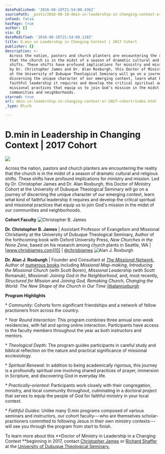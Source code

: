 ```yaml
---
datePublished: '2016-08-18T21:54:08.436Z'
sourcePath: _posts/2016-08-18-dmin-in-leadership-in-changing-context-or-2017-cohort.md
inFeed: false
hasPage: true
author: []
via: {}
dateModified: '2016-08-18T21:54:08.128Z'
title: D.min in Leadership in Changing Context | 2017 Cohort
publisher: {}
description: >-
  Across the nation, pastors and church planters are encountering the reality
  that the church is in the midst of a season of dramatic cultural and religious
  shifts. These shifts have profound implications for ministry and mission. Led
  by Dr. Christopher James and Dr. Alan Roxburgh, this Doctor of Ministry Cohort
  at the University of Dubuque Theological Seminary will go on a journey of
  discerning the unique character of our emerging context, learn what kind of
  faithful leadership it requires and develop the critical spiritual and
  missional practices that equip us to join God’s mission in the midst of our
  communities and neighborhoods.
starred: true
url: dmin-in-leadership-in-changing-context-or-2017-cohort/index.html
_type: Blurb

---
```

# D.min in Leadership in Changing Context | 2017 Cohort
![](https://the-grid-user-content.s3-us-west-2.amazonaws.com/2ac1bffc-bcfc-49fc-a153-49348c4b3619.jpg)

Across the nation, pastors and church planters are encountering the reality that the church is in the midst of a season of dramatic cultural and religious shifts. These shifts have profound implications for ministry and mission. Led by Dr. Christopher James and Dr. Alan Roxburgh, this Doctor of Ministry Cohort at the University of Dubuque Theological Seminary will go on a journey of discerning the unique character of our emerging context, learn what kind of faithful leadership it requires and develop the critical spiritual and missional practices that equip us to join God's mission in the midst of our communities and neighborhoods.

**Cohort Faculty**
![Christopher B. James](https://the-grid-user-content.s3-us-west-2.amazonaws.com/664e49c1-c527-4c59-9da1-f2d3a22381a7.jpg)

**Dr. Christopher B. James** | Assistant Professor of Evangelism and Missional Christianity at the University of Dubuque Theological Seminary, Author of the forthcoming book with Oxford University Press, _New Churches in the None Zone_, based on his research among church plants in Seattle, WA | [www.chrisbjames.com][0] | [@chrisbjames][1]
![Alan J. Roxburgh](https://the-grid-user-content.s3-us-west-2.amazonaws.com/32e747c4-ba54-4aa1-b945-f0cc49115432.jpg)

**Dr. Alan J. Roxburgh** | Founder and Consultant at _[The Missional Network][2]_, Author of [numerous books][3] including _Missional Map-making_, _Introducing the Missional Church_ (with Scott Boren), _Missional Leadership_ (with Scott Romanuk), _Missional: Joining God in the Neighborhood_, and, most recently, _Structured for Mission_ and _Joining God, Remaking Church, Changing the World: The New Shape of the Church in Our Time |_[@alanroxburgh][4]

**Program Highlights**

\* _Community_: Cohorts form significant friendships and a network of fellow practioners from across the country.

\* _Year Round Interaction_: This program combines three annual one-week residencies, with fall and spring online interaction. Participants have access to the faculty members throughout the year as both instructors and mentors.

\* _Theological Depth_: The program guides participants in careful study and biblical reflection on the nature and practical significance of missional ecclesiology.

\* _Spiritual Renewal_: In addition to being academically rigorous, this journey is a profoundly spiritual one involving shared practices of prayer, immersion in Scripture, and discovering God in everyday life.

\* _Practically-oriented_: Participants work closely with their congregation, ministry, and local community throughout, culminating in a doctoral project that serves to equip the people of God for faithful ministry in your local context.

\* _Faithful Guides_: Unlike many D.min programs composed of various seminars and instructors, our cohort faculty---who are themselves scholar-practioners committed to following Jesus in their own ministry contexts---will see you through the program from start to finish.

To learn more about this **Doctor of Ministry in Leadership in a Changing Context **beginning in 2017, contact [Christopher James][5] or [Richard Shaffer][6] at the [University of Dubuque Theological Seminary.][7]

[0]: http://www.chrisbjames.com/
[1]: http://www.twitter.com/chrisbjames
[2]: http://themissionalnetwork.com/uncategorized/alan-roxburgh/ "Alan Roxburgh Bio"
[3]: https://www.amazon.com/Alan-J.-Roxburgh/e/B001JS65UQ/ref=sr_ntt_srch_lnk_1?qid=1471553413&sr=1-1 "Alan Roxburgh's Books"
[4]: https://twitter.com/alanjroxburgh "Alan Roxburgh on Twitter"
[5]: http://cjames@dbq.edu/
[6]: http://rshaffer@dbq.edu/
[7]: http://udts.dbq.edu/academics/degreeprograms/doctorofministry/ "Dmin at UDTS"